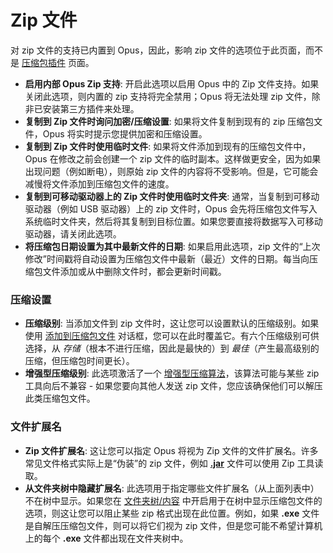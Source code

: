 # Zip 文件

对 zip 文件的支持已内置到 Opus，因此，影响 zip 文件的选项位于此页面，而不是 [压缩包插件](archive_and_vfs_plugins.zh.md) 页面。

- **启用内部 Opus Zip 支持**: 开启此选项以启用 Opus 中的 Zip 文件支持。如果关闭此选项，则内置的 zip 支持将完全禁用；Opus 将无法处理 zip 文件，除非已安装第三方插件来处理。
- **复制到 Zip 文件时询问加密/压缩设置**: 如果将文件复制到现有的 zip 压缩包文件，Opus 将实时提示您提供加密和压缩设置。
- **复制到 Zip 文件时使用临时文件**: 如果将文件添加到现有的压缩包文件中，Opus 在修改之前会创建一个 zip 文件的临时副本。这样做更安全，因为如果出现问题（例如断电），则原始 zip 文件的内容将不受影响。但是，它可能会减慢将文件添加到压缩包文件的速度。
- **复制到可移动驱动器上的 Zip 文件时使用临时文件夹**: 通常，当复制到可移动驱动器（例如 USB 驱动器）上的 zip 文件时，Opus 会先将压缩包文件写入系统临时文件夹，然后将其复制到目标位置。如果您要直接将数据写入可移动驱动器，请关闭此选项。
- **将压缩包日期设置为其中最新文件的日期**: 如果启用此选项，zip 文件的“上次修改”时间戳将自动设置为压缩包文件中最新（最近）文件的日期。每当向压缩包文件添加或从中删除文件时，都会更新时间戳。

### 压缩设置

- **压缩级别**: 当添加文件到 zip 文件时，这让您可以设置默认的压缩级别。如果使用 [添加到压缩包文件](/Manual/file_operations/creating_archives/README.zh.md) 对话框，您可以在此时覆盖它。有六个压缩级别可供选择，从 *存储*（根本不进行压缩，因此是最快的）到 *最佳*（产生最高级别的压缩，但压缩包时间更长）。
- **增强型压缩级别**: 此选项激活了一个 [增强型压缩算法](http://en.wikipedia.org/wiki/DEFLATE#Deflate64.2FEnhanced_Deflate)，该算法可能与某些 zip 工具向后不兼容 - 如果您要向其他人发送 zip 文件，您应该确保他们可以解压此类压缩包文件。

### 文件扩展名

- **Zip 文件扩展名**: 这让您可以指定 Opus 将视为 Zip 文件的文件扩展名。许多常见文件格式实际上是“伪装”的 zip 文件，例如 **[.jar](http://en.wikipedia.org/wiki/JAR_file)** 文件可以使用 Zip 工具读取。
- **从文件夹树中隐藏扩展名**: 此选项用于指定哪些文件扩展名（从上面列表中）不在树中显示。如果您在 [文件夹树/内容](../folder_tree/contents.zh.md) 中开启用于在树中显示压缩包文件的选项，则这让您可以阻止某些 zip 格式出现在此位置。例如，如果 **.exe** 文件是自解压压缩包文件，则可以将它们视为 zip 文件，但是您可能不希望计算机上的每个 **.exe** 文件都出现在文件夹树中。